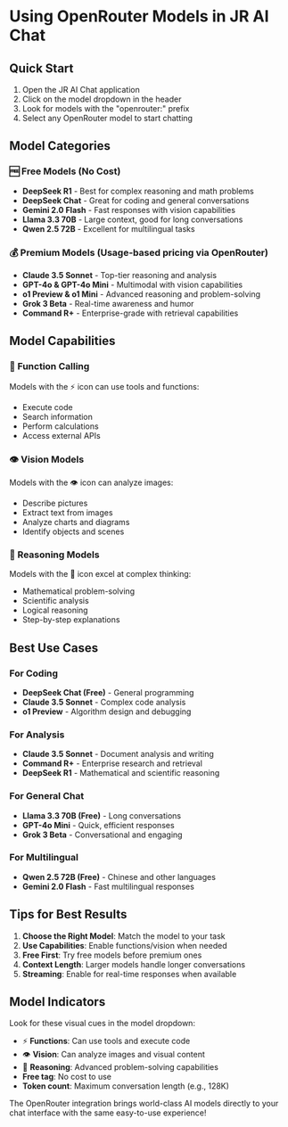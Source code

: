 # Using OpenRouter Models in JR AI Chat

## Quick Start
1. Open the JR AI Chat application
2. Click on the model dropdown in the header
3. Look for models with the "openrouter:" prefix
4. Select any OpenRouter model to start chatting

## Model Categories

### 🆓 Free Models (No Cost)
- **DeepSeek R1** - Best for complex reasoning and math problems
- **DeepSeek Chat** - Great for coding and general conversations
- **Gemini 2.0 Flash** - Fast responses with vision capabilities
- **Llama 3.3 70B** - Large context, good for long conversations
- **Qwen 2.5 72B** - Excellent for multilingual tasks

### 💰 Premium Models (Usage-based pricing via OpenRouter)
- **Claude 3.5 Sonnet** - Top-tier reasoning and analysis
- **GPT-4o & GPT-4o Mini** - Multimodal with vision capabilities
- **o1 Preview & o1 Mini** - Advanced reasoning and problem-solving
- **Grok 3 Beta** - Real-time awareness and humor
- **Command R+** - Enterprise-grade with retrieval capabilities

## Model Capabilities

### 🔧 Function Calling
Models with the ⚡ icon can use tools and functions:
- Execute code
- Search information
- Perform calculations
- Access external APIs

### 👁 Vision Models
Models with the 👁 icon can analyze images:
- Describe pictures
- Extract text from images
- Analyze charts and diagrams
- Identify objects and scenes

### 🧠 Reasoning Models
Models with the 🧠 icon excel at complex thinking:
- Mathematical problem-solving
- Scientific analysis
- Logical reasoning
- Step-by-step explanations

## Best Use Cases

### For Coding
- **DeepSeek Chat (Free)** - General programming
- **Claude 3.5 Sonnet** - Complex code analysis
- **o1 Preview** - Algorithm design and debugging

### For Analysis
- **Claude 3.5 Sonnet** - Document analysis and writing
- **Command R+** - Enterprise research and retrieval
- **DeepSeek R1** - Mathematical and scientific reasoning

### For General Chat
- **Llama 3.3 70B (Free)** - Long conversations
- **GPT-4o Mini** - Quick, efficient responses
- **Grok 3 Beta** - Conversational and engaging

### For Multilingual
- **Qwen 2.5 72B (Free)** - Chinese and other languages
- **Gemini 2.0 Flash** - Fast multilingual responses

## Tips for Best Results

1. **Choose the Right Model**: Match the model to your task
2. **Use Capabilities**: Enable functions/vision when needed
3. **Free First**: Try free models before premium ones
4. **Context Length**: Larger models handle longer conversations
5. **Streaming**: Enable for real-time responses when available

## Model Indicators
Look for these visual cues in the model dropdown:
- ⚡ **Functions**: Can use tools and execute code
- 👁 **Vision**: Can analyze images and visual content
- 🧠 **Reasoning**: Advanced problem-solving capabilities
- **Free tag**: No cost to use
- **Token count**: Maximum conversation length (e.g., 128K)

The OpenRouter integration brings world-class AI models directly to your chat interface with the same easy-to-use experience!
